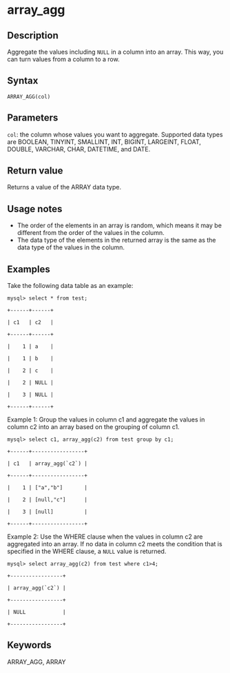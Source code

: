 # array_agg

## Description

Aggregate the values including `NULL` in a column into an array. This way, you can turn values from a column to a row.

## Syntax

```plain text
ARRAY_AGG(col)
```

## Parameters

`col`: the column whose values you want to aggregate. Supported data types are BOOLEAN, TINYINT, SMALLINT, INT, BIGINT, LARGEINT, FLOAT, DOUBLE, VARCHAR, CHAR, DATETIME, and DATE.

## Return value

Returns a value of the ARRAY data type.

## Usage notes

- The order of the elements in an array is random, which means it may be different from the order of the values in the column.
- The data type of the elements in the returned array is the same as the data type of the values in the column.

## Examples

Take the following data table as an example:

```Plain_Text
mysql> select * from test;

+------+------+

| c1   | c2   |

+------+------+

|    1 | a    |

|    1 | b    |

|    2 | c    |

|    2 | NULL |

|    3 | NULL |

+------+------+
```

Example 1: Group the values in column c1 and aggregate the values in column c2 into an array based on the grouping of column c1.

```Plain_Text
mysql> select c1, array_agg(c2) from test group by c1;

+------+-----------------+

| c1   | array_agg(`c2`) |

+------+-----------------+

|    1 | ["a","b"]       |

|    2 | [null,"c"]      |

|    3 | [null]          |

+------+-----------------+
```

Example 2: Use the WHERE clause when the values in column c2 are aggregated into an array. If no data in column c2 meets the condition that is specified in the WHERE clause, a `NULL` value is returned.

```Plain_Text
mysql> select array_agg(c2) from test where c1>4;

+-----------------+

| array_agg(`c2`) |

+-----------------+

| NULL            |

+-----------------+
```

## Keywords

ARRAY_AGG, ARRAY
